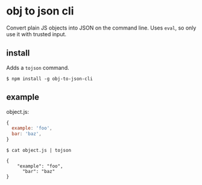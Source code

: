 # obj to json cli

Convert plain JS objects into JSON on the command line. Uses `eval`, so only use it with trusted input.

## install

Adds a `tojson` command.

    $ npm install -g obj-to-json-cli


## example

object.js:
```js
{
  example: 'foo',
  bar: 'baz',
}
```

    $ cat object.js | tojson

    {
        "example": "foo",
          "bar": "baz"
    }


